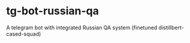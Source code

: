 # tg-bot-russian-qa
A telegram bot with integrated Russian QA system (finetuned distillbert-cased-squad)
